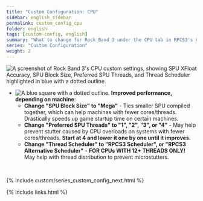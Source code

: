 ```yaml
---
title: "Custom Configuration: CPU"
sidebar: english_sidebar
permalink: custom_config_cpu
folder: english
tags: [custom-config, english]
summary: "What to change for Rock Band 3 under the CPU tab in RPCS3's Custom Configuration"
series: "Custom Configuration"
weight: 2
---
```


![A screenshot of Rock Band 3's CPU custom settings, showing SPU XFloat Accuracy, SPU Block Size, Preferred SPU Threads, and Thread Scheduler highlighted in blue with a dotted outline.](https://carlmylo.github.io/docu-rpcs3/images/cust/cpu.png "CPU")

* ![A blue square with a dotted outline.](https://carlmylo.github.io/docu-rpcs3/images/cust/smallblue.png "Tan Square") **Improved performance, depending on machine**: 
	* **Change "SPU Block Size" to "Mega"** - Ties smaller SPU compiled together, which can help machines with fewer cores/threads. Drastically speeds up game startup time on certain machines.
	* **Change "Preferred SPU Threads" to "1", "2", "3", or "4"** - May help prevent stutter caused by CPU overloads on systems with fewer cores/threads. **Start at 4 and lower it one by one until it improves**.
	* **Change "Thread Scheduler" to "RPCS3 Scheduler", or "RPCS3 Alternative Scheduler"** - **FOR CPUs WITH 12+ THREADS ONLY!** May help with thread distribution to prevent microstutters.

<br/>

{% include custom/series_custom_config_next.html %}

{% include links.html %}